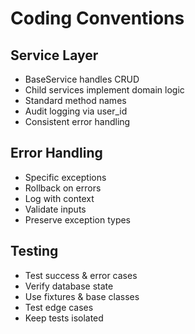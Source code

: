 # Coding Conventions

## Service Layer
- BaseService handles CRUD
- Child services implement domain logic
- Standard method names
- Audit logging via user_id
- Consistent error handling

## Error Handling
- Specific exceptions
- Rollback on errors
- Log with context
- Validate inputs
- Preserve exception types

## Testing
- Test success & error cases
- Verify database state
- Use fixtures & base classes
- Test edge cases
- Keep tests isolated

